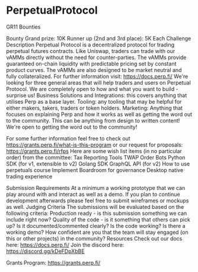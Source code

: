 # PerpetualProtocol
GR11 Bounties

Bounty
Grand prize: 10K
Runner up (2nd and 3rd place): 5K Each
Challenge Description
Perpetual Protocol is a decentralized protocol for trading perpetual futures contracts. Like Uniswap, traders can trade with our vAMMs directly without the need for counter-parties. The vAMMs provide guaranteed on-chain liquidity with predictable pricing set by constant product curves. The vAMMs are also designed to be market neutral and fully collateralized.
For further information visit: https://docs.perp.fi/
We're looking for three general areas that will help traders and users on Perpetual Protocol. We are completely open to how and what you want to build - surprise us! 
Business Solutions and Integrations: this covers anything that utilises Perp as a base layer. 
Tooling: any tooling that may be helpful for either makers, takers, traders or token holders.
Marketing: Anything that focuses on explaining Perp and how it works as well as getting the word out to the community. This can be anything from design to written content! We're open to getting the word out to the community!
 
For some further information feel free to check out https://grants.perp.fi/what-is-this-program or our request for proposals: https://grants.perp.fi/rfps 
Here are some wish list items (in no particular order) from the committee:
Tax Reporting Tools 
TWAP Order Bots 
Python SDK (for v1, extensible to v2) 
Golang SDK
GraphQL API (for v2)
How to use perpetuals course
Implement Boardroom for governance
Desktop native trading experience
 
Submission Requirements
At a minimum a working prototype that we can play around with and interact as well as a demo. If you plan to continue development afterwards please feel free to submit wireframes or mockups as well.
Judging Criteria
The submissions will be evaluated based on the following criteria:
Production ready - is this submission something we can include right now?
Quality of the code - is it something that others can pick up? Is it documented/commented clearly?
Is the code working?
Is there a working demo?
How confident are you that the team will stay engaged (on this or other projects) in the community?
Resources
Check out our docs here: https://docs.perp.fi/
Join the discord here: https://discord.gg/kDeFDpXbBE
 
Grants Program: https://grants.perp.fi/

